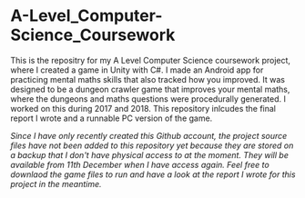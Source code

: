 # A-Level_Computer-Science_Coursework

This is the repositry for my A Level Computer Science coursework project, where I created a game in Unity with C#. I made an Android app for practicing mental maths skills that also tracked how you improved. It was designed to be a dungeon crawler game that improves your mental maths, where the dungeons and maths questions were procedurally generated. I worked on this during 2017 and 2018. This repository inlcudes the final report I wrote and a runnable PC version of the game. 

*Since I have only recently created this Github account, the project source files have not been added to this repository yet because they are stored on a backup that I don't have physical access to at the moment. They will be available from 11th December when I have access again. Feel free to downlaod the game files to run and have a look at the report I wrote for this project in the meantime.*
